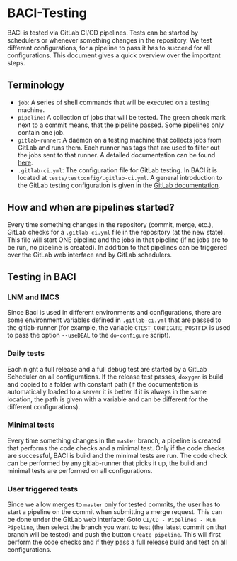 # BACI-Testing

BACI is tested via GitLab CI/CD pipelines. Tests can be started by schedulers or whenever something changes in the repository. We test different configurations, for a pipeline to pass it has to succeed for all configurations. This document gives a quick overview over the important steps.

## Terminology

- `job`: A series of shell commands that will be executed on a testing machine.
- `pipeline`: A collection of jobs that will be tested. The green check mark next to a commit means, that the pipeline passed. Some pipelines only contain one job.
- `gitlab-runner`: A daemon on a testing machine that collects jobs from GitLab and runs them. Each runner has tags that are used to filter out the jobs sent to that runner. A detailed documentation can be found [here](https://docs.gitlab.com/runner/configuration/advanced-configuration.html).
- `.gitlab-ci.yml`: The configuration file for GitLab testing. In BACI it is located at `tests/testconfig/.gitlab-ci.yml`. A general introduction to the GitLab testing configuration is given in the [GitLab documentation](https://docs.gitlab.com/ee/ci/yaml/).

## How and when are pipelines started?

Every time something changes in the repository (commit, merge, etc.), GitLab checks for a `.gitlab-ci.yml` file in the repository (at the new state). This file will start ONE pipeline and the jobs in that pipeline (if no jobs are to be run, no pipeline is created). In addition to that pipelines can be triggered over the GitLab web interface and by GitLab schedulers.

## Testing in BACI

### LNM and IMCS

Since Baci is used in different environments and configurations, there are some environment variables defined in `.gitlab-ci.yml` that are passed to the gitlab-runner (for example, the variable `CTEST_CONFIGURE_POSTFIX` is used to pass the option `--useDEAL` to the `do-configure` script).

### Daily tests

Each night a full release and a full debug test are started by a GitLab Scheduler on all configurations. If the release test passes, `doxygen` is build and copied to a folder with constant path (if the documentation is automatically loaded to a server it is better if it is always in the same location, the path is given with a variable and can be different for the different configurations).  

### Minimal tests

Every time something changes in the `master` branch, a pipeline is created that performs the code checks and a minimal test. Only if the code checks are successful, BACI is build and the minimal tests are run. The code check can be performed by any gitlab-runner that picks it up, the build and minimal tests are performed on all configurations.

### User triggered tests

Since we allow merges to `master` only for tested commits, the user has to start a pipeline on the commit when submitting a merge request. This can be done under the GitLab web interface: Goto `CI/CD - Pipelines - Run Pipeline`, then select the branch you want to test (the latest commit on that branch will be tested) and push the button `Create pipeline`. This will first perform the code checks and if they pass a full release build and test on all configurations.
